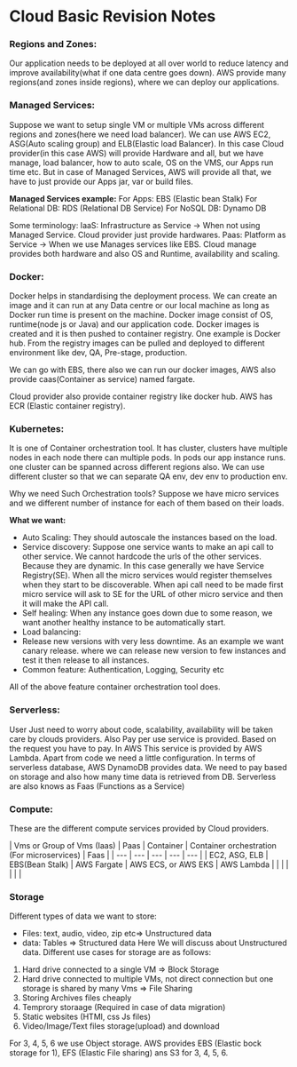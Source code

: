 # Cloud Basic Revision Notes

### Regions and Zones: 
Our application needs to be deployed at all over world to reduce latency and improve availability(what if one data centre goes down). AWS provide many regions(and zones inside regions), where we can deploy our applications.

### Managed Services:
Suppose we want to setup single VM or multiple VMs across different regions and zones(here we need load balancer). We can use AWS EC2,  ASG(Auto scaling group) and ELB(Elastic load Balancer). In this case Cloud provider(in this case AWS) will provide Hardware and all, but we have manage, load balancer, how to auto scale, OS on the VMS, our Apps run time etc.
But in case of Managed Services, AWS will provide all that, we have to just provide our Apps jar, var or build files.

**Managed Services example:**
For Apps: EBS (Elastic bean Stalk)
For Relational DB: RDS (Relational DB Service)
For NoSQL DB: Dynamo DB

Some terminology: 
IaaS: Infrastructure as Service → When not using Managed Service. Cloud provider just provide hardwares.
Paas: Platform as Service → When we use Manages services like EBS. Cloud manage provides both hardware and also OS and Runtime, availability and scaling.

### Docker:
Docker helps in standardising the deployment process. We can create an image and it can run at any Data centre or our local machine as long as Docker run time is present on the machine.
Docker image consist of OS, runtime(node js or Java) and our application code.
Docker images is created and it is then pushed to container registry. One example is Docker hub. From the registry images can be pulled and deployed to different environment like dev, QA, Pre-stage, production.

We can go with EBS, there also we can run our docker images, AWS also provide caas(Container as service) named fargate.

Cloud provider also provide container registry like docker hub. AWS has ECR (Elastic container registry).

### Kubernetes:
It is one of Container orchestration tool. It has cluster, clusters have multiple nodes in each node there can multiple pods. In pods our app instance runs. one cluster can be spanned across different regions also.
We can use different cluster so that we can separate QA env, dev env to production env.

Why we need Such Orchestration tools?
Suppose we have micro services and we different number of instance for each of them based on their loads.

**What we want:**

- Auto Scaling: They should autoscale the instances based on the load.
- Service discovery: Suppose one service wants to make an api call to other service. We cannot hardcode the urls of the other services. Because they are dynamic. 
In this case generally we have Service Registry(SE). When all the micro services would register themselves when they start to be discoverable. When api call need to be made first micro service will ask to SE for the URL of other micro service and then it will make the API call.
- Self healing: When any instance goes down due to some reason, we want another healthy instance to be automatically start.
- Load balancing:
- Release new versions with very less downtime. As an example we want canary release. where we can release new version to few instances and test it then release to all instances.
- Common feature: Authentication, Logging, Security etc

All of the above feature container orchestration tool does.
### Serverless: 
User Just need to worry about code, scalability, availability will be taken care by clouds providers.
Also Pay per use service is provided. Based on the request you have to pay. In AWS This service is provided by AWS Lambda. Apart from code we need a little configuration.
In terms of serverless database, AWS DynamoDB provides data. We need to pay based on storage and also how many time data is retrieved from DB. 
Serverless are also knows as Faas (Functions as a Service)

### Compute:
These are the different compute services provided by Cloud providers.

| Vms or Group of Vms (Iaas) | Paas | Container | Container orchestration
(For microservices) | Faas |
| --- | --- | --- | --- | --- |
| EC2, ASG, ELB | EBS(Bean Stalk) | AWS Fargate | AWS ECS, or AWS EKS  | AWS Lambda |
|  |  |  |  |  |

### Storage
Different types of data we want to store:
- Files: text, audio, video, zip etc⇒ Unstructured data
- data: Tables ⇒ Structured data
Here We will discuss about Unstructured data. Different use cases for storage are as follows:
1. Hard drive connected to a single VM ⇒ Block Storage
2. Hard drive connected to multiple VMs, not direct connection but one storage is shared by many Vms ⇒ File Sharing
3. Storing Archives files cheaply
4. Temprory storaage (Required in case of data migration)
5. Static websites (HTMl, css Js files)
6. Video/Image/Text files storage(upload) and download 

For 3, 4, 5, 6 we use Object storage.
AWS provides EBS (Elastic bock storage for 1), EFS (Elastic File sharing) ans S3 for 3, 4, 5, 6.
